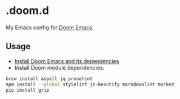 # .doom.d

My Emacs config for [Doom Emacs](https://github.com/hlissner/doom-emacs).

## Usage

- [Install Doom Emacs and its dependencies](https://github.com/hlissner/doom-emacs/blob/develop/docs/getting_started.org)
- Install Doom module dependencies:

```sh
brew install aspell jq proselint
npm install --global stylelint js-beautify markdownlint marked
pip install grip
```
